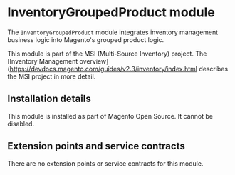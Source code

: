 # InventoryGroupedProduct module

The `InventoryGroupedProduct` module integrates inventory management business logic into Magento's grouped product logic.

This module is part of the MSI (Multi-Source Inventory) project. The 
[Inventory Management overview](https://devdocs.magento.com/guides/v2.3/inventory/index.html
describes the MSI project in more detail.

## Installation details

This module is installed as part of Magento Open Source. It cannot be disabled.
 
## Extension points and service contracts

There are no extension points or service contracts for this module.
